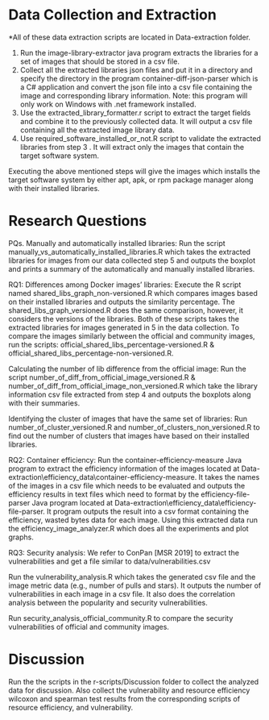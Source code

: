 ﻿# Data Collection and Extraction

*All of these data extraction scripts are located in Data-extraction folder.

1. Run the image-library-extractor java program extracts the libraries for a set of images that should be stored in a csv file.
2. Collect all the extracted libraries json files and put it in a directory and specify the directory in the program container-diff-json-parser which is a C# application and convert the json file into a csv file containing the image and corresponding library information. Note: this program will only work on Windows with .net framework installed.
3. Use the extracted_library_formatter.r script to extract the target fields and combine it to the previously collected data. It will output a csv file containing all the extracted image library data.
4. Use required_software_installed_or_not.R script to validate the extracted libraries from step 3 . It will extract only the images that contain the target software system.


Executing the above mentioned steps will give the images which installs the target software system by either apt, apk, or rpm package manager along with their installed libraries.


# Research Questions


PQs. Manually and automatically installed libraries: 
Run the script manually_vs_automatically_installed_libraries.R  which takes the extracted libraries for images from our data collected step 5 and outputs the boxplot and prints a summary of the automatically and manually installed libraries.



RQ1: Differences among Docker images’ libraries: Execute the R script named shared_libs_graph_non-versioned.R which compares images based on their installed libraries and outputs the similarity percentage. The shared_libs_graph_versioned.R does the same comparison, however, it considers the versions of the libraries. Both of these scripts takes the extracted libraries for images generated in 5 in the data collection. To compare the images similarly between the official and community images, run the scripts: official_shared_libs_percentage-versioned.R & official_shared_libs_percentage-non-versioned.R. 


Calculating the number of lib difference from the official image: Run the script number_of_diff_from_official_image_versioned.R & number_of_diff_from_official_image_non_versioned.R which take the library information csv file extracted from step 4 and outputs the boxplots along with their summaries.


Identifying the cluster of images that have the same set of libraries: Run number_of_cluster_versioned.R and number_of_clusters_non_versioned.R to find out the number of clusters that images have based on their installed libraries.


RQ2: Container efficiency: Run the container-efficiency-measure Java program to extract the efficiency information of the images located at Data-extraction\efficiency_data\container-efficiency-measure. It takes the names of the images in a csv file which needs to be evaluated and outputs the efficiency results in text files which need to format by the efficiency-file-parser Java program located at Data-extraction\efficiency_data\efficiency-file-parser. It program outputs the result into a csv format containing the efficiency, wasted bytes data for each image. Using this extracted data run the efficiency_image_analyzer.R which does all the experiments and plot graphs.

RQ3: Security analysis: We refer to ConPan [MSR 2019] to extract the vulnerabilities and get a file similar to data/vulnerabilities.csv 

Run the vulnerability_analysis.R which takes the generated csv file and the image metric data (e.g., number of pulls and stars). It outputs the number of vulnerabilities in each image in a csv file. It also does the correlation analysis between the popularity and security vulnerabilities.

Run security_analysis_official_community.R to compare the security vulnerabilities of official and community images. 

# Discussion

Run the the scripts in the r-scripts/Discussion folder to collect the analyzed data for discussion. Also collect the vulnerability and resource efficiency wilcoxon and spearman test results from the corresponding scripts of resource efficiency, and vulnerability.
